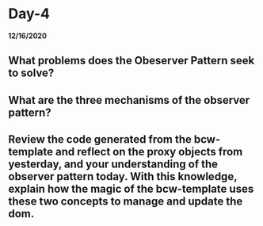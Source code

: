 # Day-4
__12/16/2020__

## What problems does the Obeserver Pattern seek to solve?



## What are the three mechanisms of the observer pattern?



## Review the code generated from the bcw-template and reflect on the proxy objects from yesterday, and your understanding of the observer pattern today. With this knowledge, explain how the magic of the bcw-template uses these two concepts to manage and update the dom.